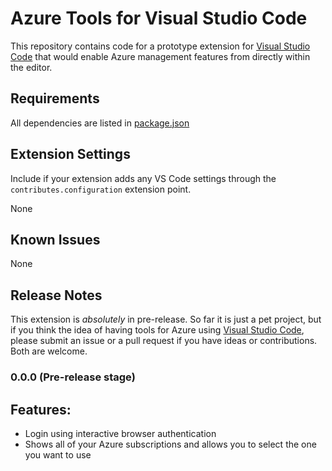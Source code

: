 # Azure Tools for Visual Studio Code

This repository contains code for a prototype extension for [Visual Studio Code](http://code.visualstudio.com) that would enable Azure management features from directly within the editor. 

## Requirements

All dependencies are listed in [package.json](package.json)

## Extension Settings

Include if your extension adds any VS Code settings through the `contributes.configuration` extension point.

None

## Known Issues

None

## Release Notes

This extension is *absolutely* in pre-release. So far it is just a pet project, but if you think the idea of having tools for Azure using [Visual Studio Code](http;//code.visualstudio.com), please submit an issue or a pull request if you have ideas or contributions. Both are welcome.

### 0.0.0 (Pre-release stage)

## Features:
- Login using interactive browser authentication
- Shows all of your Azure subscriptions and allows you to select the one you want to use